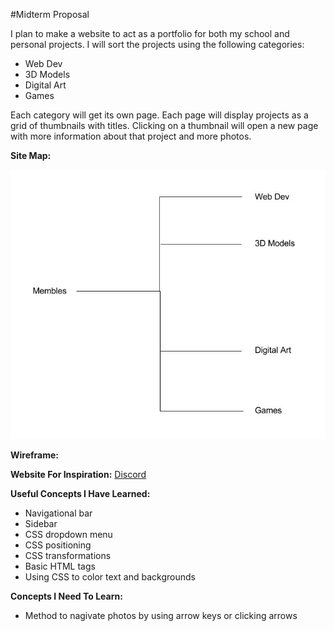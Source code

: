 #Midterm Proposal

I plan to make a website to act as a portfolio for both my school and personal projects. I will sort the projects using the following categories:

+ Web Dev
+ 3D Models
+ Digital Art
+ Games

Each category will get its own page. Each page will display projects as a grid of thumbnails with titles. Clicking on a thumbnail will open a new page with more information about that project and more photos.

__Site Map:__

![Site Map](https://github.com/membles/WebDevHW/blob/master/Week_4/HW%20-%20midterm%20proposal/images/sitemap.png "Site Map")

__Wireframe:__

__Website For Inspiration:__ [Discord](https://discordapp.com/)

__Useful Concepts I Have Learned:__

+ Navigational bar
+ Sidebar
+ CSS dropdown menu
+ CSS positioning
+ CSS transformations
+ Basic HTML tags
+ Using CSS to color text and backgrounds

__Concepts I Need To Learn:__

+ Method to nagivate photos by using arrow keys or clicking arrows
